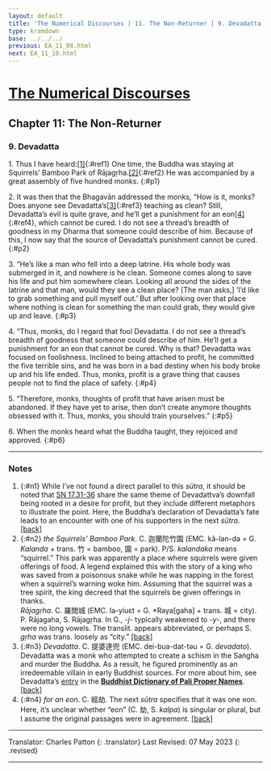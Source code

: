 ```yaml
---
layout: default
title: 'The Numerical Discourses | 11. The Non-Returner | 9. Devadatta'
type: kramdown
base: ../../../
previous: EA_11_08.html
next: EA_11_10.html
---
```


# [The Numerical Discourses](../index.html)
## Chapter 11: The Non-Returner
### 9. Devadatta

1\. Thus I have heard:[\[1\]](#n1){:#ref1} One time, the Buddha was staying at Squirrels’ Bamboo Park of Rājagṛha.[\[2\]](#n2){:#ref2} He was accompanied by a great assembly of five hundred monks.
{:#p1}

2\. It was then that the Bhagavān addressed the monks, “How is it, monks? Does anyone see Devadatta’s[\[3\]](#n3){:#ref3} teaching as clean? Still, Devadatta’s evil is quite grave, and he’ll get a punishment for an eon[\[4\]](#n4){:#ref4}, which cannot be cured. I do not see a thread’s breadth of goodness in my Dharma that someone could describe of him. Because of this, I now say that the source of Devadatta’s punishment cannot be cured.
{:#p2}

3\. “He’s like a man who fell into a deep latrine. His whole body was submerged in it, and nowhere is he clean. Someone comes along to save his life and put him somewhere clean. Looking all around the sides of the latrine and that man, would they see a clean place? [The man asks,] ‘I’d like to grab something and pull myself out.’ But after looking over that place where nothing is clean for something the man could grab, they would give up and leave.
{:#p3}

4\. “Thus, monks, do I regard that fool Devadatta. I do not see a thread’s breadth of goodness that someone could describe of him. He’ll get a punishment for an eon that cannot be cured. Why is that? Devadatta was focused on foolishness. Inclined to being attached to profit, he committed the five terrible sins, and he was born in a bad destiny when his body broke up and his life ended. Thus, monks, profit is a grave thing that causes people not to find the place of safety.
{:#p4}

5\. “Therefore, monks, thoughts of profit that have arisen must be abandoned. If they have yet to arise, then don’t create anymore thoughts obsessed with it. Thus, monks, you should train yourselves.”
{:#p5}

6\. When the monks heard what the Buddha taught, they rejoiced and approved.
{:#p6}

---

### Notes

1. {:#n1} While I’ve not found a direct parallel to this <em>sūtra</em>, it should be noted that <a href="https://suttacentral.net/sn17.31" target="_blank">SN 17.31-36</a> share the same theme of Devadattva’s downfall being rooted in a desire for profit, but they include different metaphors to illustrate the point. Here, the Buddha’s declaration of Devadatta’s fate leads to an encounter with one of his supporters in the next <em>sūtra</em>. [\[back\]](#ref1)
2. {:#n2} <em>the Squirrels’ Bamboo Park</em>. C. 迦蘭陀竹園 (EMC. kă-lan-da = G. <em>Kalanda</em> + trans. 竹 = bamboo, 園 = park). P/S. <em>kalandaka</em> means “squirrel.” This park was apparently a place where squirrels were given offerings of food. A legend explained this with the story of a king who was saved from a poisonous snake while he was napping in the forest when a squirrel’s warning woke him. Assuming that the squirrel was a tree spirit, the king decreed that the squirrels be given offerings in thanks.<br/>
<em>Rājagṛha</em>. C. 羅閲城 (EMC. la-yiuɛt = G. *Raya[gaha] + trans. 城 = city). P. Rājagaha, S. Rājagṛha. In G., <em>-j-</em> typically weakened to <em>-y-</em>, and there were no long vowels. The translit. appears abbreviated, or perhaps S. <em>gṛha</em> was trans. loosely as “city.” [\[back\]](#ref2)
3. {:#n3} <em>Devadatta</em>. C. 提婆達兜 (EMC. dei-bua-dat-təu = G. <em>devadato</em>). Devadatta was a monk who attempted to create a schism in the Saṅgha and murder the Buddha. As a result, he figured prominently as an irredeemable villain in early Buddhist sources. For more about him, see Devadatta’s <a href="https://www.palikanon.com/english/pali_names/d/devadatta.htm" target="_blank">entry</a> in the <a href="https://www.palikanon.com/english/pali_names/dic_idx.html" target="_blank"><strong>Buddhist Dictionary of Pali Proper Names</strong></a>. [\[back\]](#ref3)
4. {:#n4} <em>for an eon</em>. C. 經劫. The next <em>sūtra</em> specifies that it was one eon. Here, it’s unclear whether “eon” (C. 劫, S. <em>kalpa</em>) is singular or plural, but I assume the original passages were in agreement. [\[back\]](#ref4)

---

Translator: Charles Patton
{: .translator}
Last Revised: 07 May 2023
{: .revised}

---